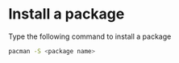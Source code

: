 # Install a package
Type the following command to install a package
``` sh
pacman -S <package name>
```

